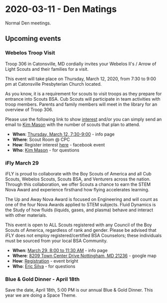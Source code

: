 # 2020-03-11 - Den Matings

Normal Den meetings.

## Upcoming events

### Webelos Troop Visit
Troop 306 in Catonsville, MD cordially invites your Webelos II's / Arrow of Light Scouts and their families for a visit. 

This event will take place on Thursday, March 12, 2020, from 7:30 to 9:00 pm at Catonsville Presbyterian Church located.

As you know, it is a requirement for scouts to visit troops as they prepare for entrance into Scouts BSA. Cub Scouts will participate in team activities with troop members. Parents and family members will meet in the library for an overview of Troop 306. 

Please use the following link to show [interest](https://www.facebook.com/events/177178043375077) and/or you can simply send an email to [Kim Mason](mailto:kmason79@gmail.com?subject=Webelos+Scouts) with the number of scouts that plan to attend.

* **When**: [Thursday, March 12, 7:30-9:00](http://cub306.org/blog/calendar-2020-02-11-to-2020-03-13.md) - info page
* **Where**: Scout Room @ CPC
* **How**: Register interest [here](https://www.facebook.com/events/177178043375077) - facebook event
* **Who**: [Kim Mason](mailto:kmason79@gmail.com?subject=Webelos+Scouts) - for questions


### iFly March 29

iFLY is proud to collaborate with the Boy Scouts of America and all Cub Scouts, Webelos Scouts, Scouts BSA, and Venturers across the nation. Through this collaboration, we offer Scouts a chance to earn the STEM Nova Award and experience firsthand how flying accelerates learning.

The Up and Away Nova Award is focused on Engineering and will count as one of the four Nova Awards applied to STEM subjects. Fluid Dynamics is the Study of how fluids (liquids, gases, and plasma) behave and interact with other materials.

This event is open to ALL Scouts registered with any Council of the Boy Scouts of America, regardless of rank and gender. Please be advised that iFLY does not employ registered/certified BSA Counselors; these individuals must be sourced from your local BSA Community.

* **When**: [March 29, 8:00 to 11:30 AM](http://cub306.org/blog/calendar-2020-02-28-to-2020-03-30.md) - info page
* **Where**: [8209 Town Center Drive Nottingham, MD 21236](https://goo.gl/maps/DmPCWU2nmuWURq6VA) - google map
* **How**: [Registration](https://t.sidekickopen79.com/s1t/c/5/f18dQhb0S7lM8dDMPbW2n0x6l2B9nMJN7t5XWPfhMynW4WrMk82BpKdqW56dHBl91sRDP102?te=W3R5hFj4cm2zwW4mKLS-3KbsMTW4fFlZB4fGvp_W43T4NV1LvGjpW1GFyG03yLXw2W1Gy7nM1Gy89mW4r509q4hDhs0W3T1McG3KbsMTW4fdgjR1GCsv0W4r51vD3F8PxHW4cfGgS1-_jRkf24Wyh-_3&si=8000000001087257&pi=6daa5772d2776f4cc131bee970c1b82a) - event bright
* **Who**: [Eric Silva](mailto:bear1@cub306.org) - for questions

### Blue & Gold Dinner - April 18th

Save the date, April 18th, 5:00 PM is our annual Blue & Gold Dinner. This year we are doing a Space Theme.